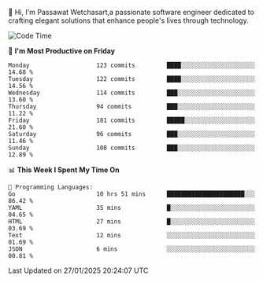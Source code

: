 
👋 Hi, I'm Passawat Wetchasart,a passionate software engineer dedicated to crafting elegant solutions that enhance people's lives through technology.


<!--START_SECTION:waka-->
![Code Time](http://img.shields.io/badge/Code%20Time-1%2C922%20hrs%2048%20mins-blue)

📅 **I'm Most Productive on Friday** 

```text
Monday                   123 commits         ████░░░░░░░░░░░░░░░░░░░░░   14.68 % 
Tuesday                  122 commits         ████░░░░░░░░░░░░░░░░░░░░░   14.56 % 
Wednesday                114 commits         ███░░░░░░░░░░░░░░░░░░░░░░   13.60 % 
Thursday                 94 commits          ███░░░░░░░░░░░░░░░░░░░░░░   11.22 % 
Friday                   181 commits         █████░░░░░░░░░░░░░░░░░░░░   21.60 % 
Saturday                 96 commits          ███░░░░░░░░░░░░░░░░░░░░░░   11.46 % 
Sunday                   108 commits         ███░░░░░░░░░░░░░░░░░░░░░░   12.89 % 
```


📊 **This Week I Spent My Time On** 

```text
💬 Programming Languages: 
Go                       10 hrs 51 mins      ██████████████████████░░░   86.42 % 
YAML                     35 mins             █░░░░░░░░░░░░░░░░░░░░░░░░   04.65 % 
HTML                     27 mins             █░░░░░░░░░░░░░░░░░░░░░░░░   03.69 % 
Text                     12 mins             ░░░░░░░░░░░░░░░░░░░░░░░░░   01.69 % 
JSON                     6 mins              ░░░░░░░░░░░░░░░░░░░░░░░░░   00.81 % 
```


 Last Updated on 27/01/2025 20:24:07 UTC
<!--END_SECTION:waka-->

<!--
**markpassawat/markpassawat** is a ✨ _special_ ✨ repository because its `README.md` (this file) appears on your GitHub profile.

Here are some ideas to get you started:

- 🔭 I’m currently working on ...
- 🌱 I’m currently learning ...
- 👯 I’m looking to collaborate on ...
- 🤔 I’m looking for help with ...
- 💬 Ask me about ...
- 📫 How to reach me: ...
- 😄 Pronouns: He/Him
- ⚡ Fun fact: ...
-->
